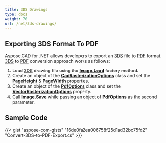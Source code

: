 ```yaml
---
title: 3DS Drawings
type: docs
weight: 70
url: /net/3ds-drawings/
---
```


## **Exporting 3DS Format To PDF**

Aspose.CAD for .NET allows developers to export an [3DS](https://docs.fileformat.com/3d/3ds/) file to [PDF](https://docs.fileformat.com/pdf/) format. [3DS](https://docs.fileformat.com/3d/3ds/) to [PDF](https://docs.fileformat.com/pdf/) conversion approach works as follows:

1. Load [3DS](https://docs.fileformat.com/3d/3ds/) drawing file using the [**Image.Load**](https://reference.aspose.com/cad/net/aspose.cad.image/load/methods/2) factory method.
1. Create an object of the [**CadRasterizationOptions**](https://reference.aspose.com/cad/net/aspose.cad.imageoptions/cadrasterizationoptions) class and set the [**PageHeight**](https://reference.aspose.com/cad/net/aspose.cad.imageoptions/vectorrasterizationoptions/properties/pageheight) & [**PageWidth**](https://reference.aspose.com/cad/net/aspose.cad.imageoptions/vectorrasterizationoptions/properties/pagewidth) properties.
1. Create an object of the [**PdfOptions**](https://reference.aspose.com/cad/net/aspose.cad.imageoptions/pdfoptions) class and set the [**VectorRasterizationOptions**](https://reference.aspose.com/cad/net/aspose.cad.imageoptions/vectorrasterizationoptions) property.
1. Call [**Image.Save**](https://reference.aspose.com/cad/net/aspose.cad/image/methods/save/index) while passing an object of [**PdfOptions**](https://reference.aspose.com/cad/net/aspose.cad.imageoptions/pdfoptions) as the second parameter.

## Sample Code

{{< gist "aspose-com-gists" "16de0fa2ea006758f25d1ad32bc75fd2" "Convert-3DS-to-PDF-Export.cs" >}}
